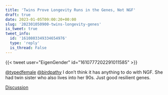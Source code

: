 ```yaml
---
title: 'Twins Prove Longevity Runs in the Genes, Not NGF'
draft: true
date: 2023-01-05T09:00:20+00:00
slug: '202301050900-twins-longevity-genes'
is_tweet: true
tweet_info:
  id: '1610803349334654976'
  type: 'reply'
  is_thread: False
---
```




{{< tweet user="EigenGender" id="1610777202291011585" >}}

[@typedfemale](https://x.com/typedfemale) [@birdpathy](https://x.com/birdpathy) I don’t think it has anything to do with NGF. She had twin sister who also lives into her 90s. Just good resilient genes.

[Discussion](https://x.com/sytelus/status/1610803349334654976)
